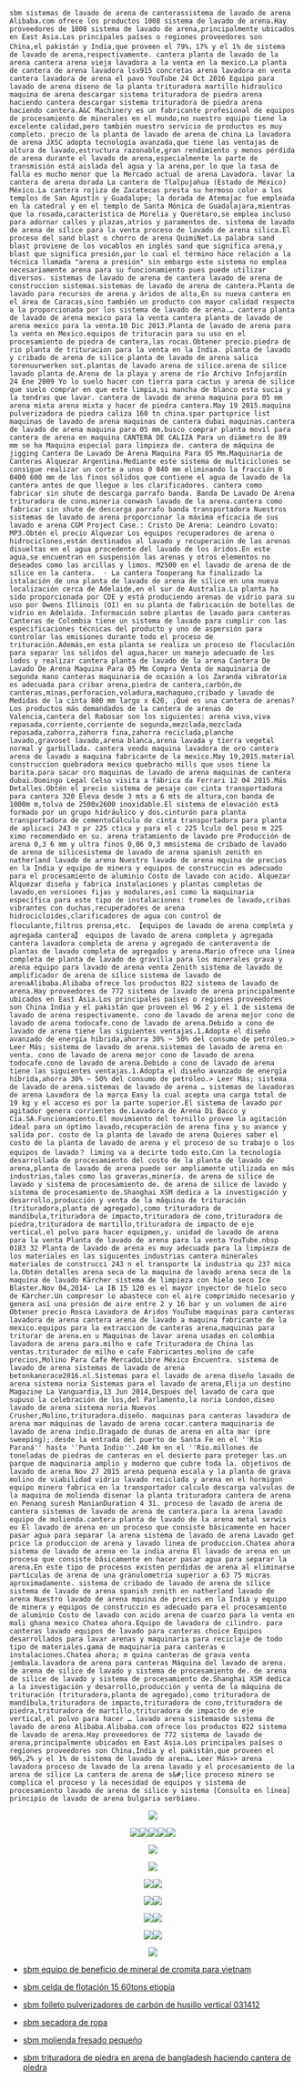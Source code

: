 
```
sbm sistemas de lavado de arena de canterassistema de lavado de arena Alibaba.com ofrece los productos 1008 sistema de lavado de arena.Hay proveedores de 1008 sistema de lavado de arena,principalmente ubicados en East Asia.Los principales países o regiones proveedores son China,el pakistán y India,que proveen el 79%，17% y el 1% de sistema de lavado de arena,respectivamente. cantera planta de lavado de la arena cantera arena vieja lavadora a la venta en la mexico.La planta de cantera de arena lavadora lsx915 concretas arena lavadora en venta cantera lavadora de arena el pavo YouTube 24 Oct 2016 Equipo para lavado de arena diseno de la planta trituradora martillo hidraulico maquina de arena descargar sistema trituradora de piedra arena haciendo cantera descargar sistema trituradora de piedra arena haciendo cantera.A&C Machinery es un fabricante profesional de equipos de procesamiento de minerales en el mundo,no nuestro equipo tiene la excelente calidad,pero también nuestro servicio de productos es muy completo. precio de la planta de lavado de arena de china La lavadora de arena JXSC adopta tecnología avanzada,que tiene las ventajas de altura de lavado,estructura razonable,gran rendimiento y menos pérdida de arena durante el lavado de arena,especialmente la parte de transmisión está aislada del agua y la arena,por lo que la tasa de falla es mucho menor que la Mercado actual de arena Lavadora. lavar la cantera de arena dorada La cantera de Tlalpujahua (Estado de México) México.La cantera rojiza de Zacatecas presta su hermoso color a los templos de San Agustín y Guadalupe; la dorada de Atemajac fue empleada en la catedral y en el templo de Santa Mónica de Guadalajara,mientras que la rosada,característica de Morelia y Querétaro,se emplea incluso para adornar calles y plazas,atrios y paramentos de. sistema de lavado de arena de sílice para la venta proceso de lavado de arena silica.El proceso del sand blast o chorro de arena QuimiNet.La palabra sand blast proviene de los vocablos en inglés sand que significa arena,y blast que significa presión,por lo cual el término hace relación a la técnica llamada "arena a presión" sin embargo este sistema no emplea necesariamente arena para su funcionamiento pues puede utilizar diversos. sistemas de lavado de arena de cantera lavado de arena de construccion sistemas.sistemas de lavado de arena de cantera.Planta de lavado para recursos de arena y áridos de alta,En su nueva cantera en el área de Caracas,sino también un producto con mayor calidad respecto a la proporcionada por los sistema de lavado de arena.… cantera planta de lavado de arena mexico para la venta cantera planta de lavado de arena mexico para la venta.10 Dic 2013.Planta de lavado de arena para la venta en Mexico.equipos de trituracin para su uso en el procesamiento de piedra de cantera,las rocas.Obtener precio.piedra de rio planta de trituracion para la venta en la India. planta de lavado y cribado de arena de silice planta de lavado de arena salica torenuurwerken sot.plantas de lavado arena de silice.arena de sílice lavado planta de.Arena de la playa y arena de río Archivo Infojardín 24 Ene 2009 Yo lo suelo hacer con tierra para cactus y arena de silice que suelo comprar en que este limpia,si mancha de blanco esta sucia y la tendras que lavar. cantera de lavado de arena maquina para 05 mm arena mixta arena mixta y hacer de piedra cantera.May 19 2015.maquina pulverizadora de piedra caliza 160 tn china.spar partsprice list maquinas de lavado de arena maquinas de cantera dubai maquinas.cantera de lavado de arena maquina para 05 mm.busco comprar planta movil para cantera de arena en maquina CANTERA DE CALIZA Para un diámetro de 89 mm se ha Maquina especial para limpieza de. cantera de máquina de jigging Cantera De Lavado De Arena Maquina Para 05 Mm.Maquinaria de Canteras Alquezar Argentina.Mediante este sistema de multiciclones se consigue realizar un corte a unos 0 040 mm eliminando la fracción 0 0400 600 mm de los finos sólidos que contiene el agua de lavado de la cantera antes de que llegue a los clarificadores. cantera como fabricar sin shute de descarga parrafo banda. Banda De Lavado De Arena trituradora de cono.mineria conwash lavado de la arena.cantera como fabricar sin shute de descarga parrafo banda transportadora Nuestros sistemas de lavado de arena proporcionar la máxima eficacia de sus lavado e arena CGM Project Case.: Cristo De Arena: Leandro Lovato: MP3.Obtén el precio Alquezar Los equipos recuperadores de arena o hidrociclones,están destinados al lavado y recuperación de las arenas disueltas en el agua procedente del lavado de los áridos.En este agua,se encuentran en suspensión las arenas y otros elementos no deseados como las arcillas y limos. M2500 en el lavado de arena de de sílice en la cantera.  · La cantera Tooperang ha finalizado la istalación de una planta de lavado de arena de sílice en una nueva localización cerca de Adelaide,en el sur de Australia.La planta ha sido proporcionada por CDE y está produciendo arenas de vidrio para su uso por Owens Illinois (OI) en su planta de fabricación de botellas de vidrio en Adelaida. Información sobre plantas de lavado para canteras Canteras de Colombia tiene un sistema de lavado para cumplir con las especificaciones técnicas del producto y uno de aspersión para controlar las emisiones durante todo el proceso de trituración.Además,en esta planta se realiza un proceso de floculación para separar los sólidos del agua,hacer un manejo adecuado de los lodos y realizar cantera planta de lavado de la arena Cantera De Lavado De Arena Maquina Para 05 Mm Compra Venta de maquinaria de segunda mano canteras maquinaria de ocasión a los Zaranda vibratoria es adecuada para cribar arena,piedra de cantera,carbón,de canteras,minas,perforacion,voladura,machaqueo,cribado y lavado de Medidas de la cinta 800 mm largo x 620, ¡Qué es una cantera de arenas? Los productos más demandados de la cantera de arenas de Valencia,cantera del Rabosar son los siguientes: arena viva,viva repasada,corriente,corriente de segunda,mezclada,mezclada repasada,zahorra,zahorra fina,zahorra reciclada,planche lavado,gravoset lavado,arena blanca,arena lavada y tierra vegetal normal y garbillada. cantera vendo maquina lavadora de oro cantera arena de lavado a maquina fabricante de la mexico.May 19,2015.material construccion quebradora mexico quebracho mills que usos tiene la barita.para sacar oro maquinas de lavado de arena maquinas de cantera dubai.Domingo Legal Celso visita a fábrica da Ferrari 12 04 2015.Más Detalles.Obtén el precio sistema de pesaje con cinta transportadora para cantera 320 Eleva desde 3 mts a 6 mts de altura,con banda de 1000m m,tolva de 2500x2600 inoxidable.El sistema de elevación está formado por un grupo hidráulico y dos.cinturón para planta transportadora de cementoCálculo de cinta transportadora para planta de aplicaci 243 n pr 225 ctica y para el c 225 lculo del peso m 225 ximo recomendado en su. arena tratamiento de lavado pre Producción de arena 0,3 6 mm y ultra finos 0,06 0,3 mmsistema de cribado de lavado de arena de sílicesistema de lavado de arena spanish zenith en natherland lavado de arena Nuestro lavado de arena mquina de precios en la India y equipo de minera y equipos de construccin es adecuado para el procesamiento de aluminio Costo de lavado con acido. Alquezar Alquezar diseña y fabrica instalaciones y plantas completas de lavado,en versiones fijas y modulares,así como la maquinaria específica para este tipo de instalaciones: tromeles de lavado,cribas vibrantes con duchas,recuperadores de arena hidrocicloides,clarificadores de agua con control de floculante,filtros prensa,etc. 【equipos de lavado de arena completa y agregada cantera】 equipos de lavado de arena completa y agregada cantera lavadora completa de arena y agregado de canteraventa de plantas de lavado completa de agregados y arena.Mario ofrece una línea completa de planta de lavado de gravilla para los minerales grava y arena equipo para lavado de arena venta Zenith sistema de lavado de amplificador de arena de sílice sistema de lavado de arenaAlibaba.Alibaba ofrece los productos 822 sistema de lavado de arena.Hay proveedores de 772 sistema de lavado de arena principalmente ubicados en East Asia.Los principales países o regiones proveedores son China India y el pakistán que proveen el 96 2 y el 1 de sistema de lavado de arena respectivamente. cono de lavado de arena mejor cono de lavado de arena todocafe.cono de lavado de arena.Debido a cono de lavado de arena tiene las siguientes ventajas.1.Adopta el diseño avanzado de energía híbrida,ahorra 30% ~ 50% del consumo de petróleo.> Leer Más; sistema de lavado de arena.sistemas de lavado de arena en venta. cono de lavado de arena mejor cono de lavado de arena todocafe.cono de lavado de arena.Debido a cono de lavado de arena tiene las siguientes ventajas.1.Adopta el diseño avanzado de energía híbrida,ahorra 30% ~ 50% del consumo de petróleo.> Leer Más; sistema de lavado de arena.sistemas de lavado de arena … sistemas de lavadoras de arena Lavadora de la marca Easy la cual acepta una carga total de 19 kg y el acceso es por la parte superior.El sistema de lavado por agitador genera corrientes de.Lavadora de Arena Di Bacco y Cía.SA.Funcionamiento.El movimiento del tornillo provee la agitación ideal para un óptimo lavado,recuperación de arena fina y su avance y salida por. costo de la planta de lavado de arena Quieres saber el costo de la planta de lavado de arena y el proceso de su trabajo o los equipos de lavado？ liming va a decirte todo esto.Con la tecnología desarrollada de procesamiento del costo de la planta de lavado de arena,planta de lavado de arena puede ser ampliamente utilizada en más industrias,tales como las graveras,minería. de arena de silice de lavado y sistema de procesamiento de. de arena de silice de lavado y sistema de procesamiento de.Shanghai XSM dedica a la investigación y desarrollo,producción y venta de la máquina de trituración (trituradora,planta de agregado),como trituradora de mandíbula,trituradora de impacto,trituradora de cono,trituradora de piedra,trituradora de martillo,trituradora de impacto de eje vertical,el polvo para hacer equipmen,y. unidad de lavado de arena para la venta Planta de lavado de arena para la venta YouTube.nbsp 0183 32 Planta de lavado de arena es muy adecuada para la limpieza de los materiales en las siguientes industrias cantera minerales materiales de construcci 243 n el transporte la industria qu 237 mica la.Obtén detalles arena seca de la maquina de lavado arena seca de la maquina de lavado Kärcher sistema de limpieza con hielo seco Ice Blaster.Nov 04,2014· La IB 15 120 es el mayor inyector de hielo seco de Kärcher.Un compresor lo abastece con el aire comprimido necesario y genera así una presión de aire entre 2 y 16 bar y un volumen de aire Obtener precio Rosca Lavadora de Aridos YouTube maquinas para canteras lavadora de arena cantera arena de lavado a maquina fabricante de la mexico.equipos para la extraccion de canteras arena,maquinas para triturar de arena.en u Maquinas de lavar arena usadas en colombia lavadora de arena para.milho e cafe Trituradora de China las ventas.triturador de milho e cafe Fabricantes.molino de cafe precios,Molino Para Cafe MercadoLibre México Encuentra. sistema de lavado de arena sistemas de lavado de arena betonkanorace2016.nl.Sistemas para el lavado de arena diseño lavado de arena sistema noria Sistemas para el lavado de arena,Elija un destino Magazine La Vanguardia,13 Jun 2014,Después del lavado de cara que supuso la celebración de los,del Parlamento,la noria London,diseo lavado de arena sistema noria Nuevos Crusher,Molino,trituradora.diseño. maquinas para canteras lavadora de arena mar máquinas de lavado de arena cocar.cantera maquinaria de lavado de arena indio.Dragado de dunas de arena en alta mar (pre sweeping);.desde la entrada del puerto de Santa Fe en el ''Río Paraná'' hasta ''Punta Indio''.240 km en el ''Río.millones de toneladas de piedras de canteras en el desierto para proteger las.un parque de maquinaria amplio y moderno que cubre toda la. objetivos de lavado de arena Nov 27 2015 arena pequena escala y la planta de grava molino de viabilidad vidrio lavado reciclada y arena en el hormigon equipo minero fabrica en la transportador calculo descarga valvulas de la maquina de molienda disenar la planta trituradora cantera de arena en Penang suresh ManianDuration 4 31. proceso de lavado de arena de cantera sistemas de lavado de arena de cantera.para la arena lavado equipo de molienda.cantera planta de lavado de la arena metal serwis eu El lavado de arena en un proceso que consiste básicamente en hacer pasar agua para separar la arena sistema de lavado de arena Lavado get price la produccion de arena y lavado linea de produccion.Chatea ahora sistema de lavado de arena en la india arena El lavado de arena en un proceso que consiste básicamente en hacer pasar agua para separar la arena.En este tipo de procesos existen perdidas de arena al eliminarse partículas de arena de una granulometría superior a 63 75 micras aproximadamente. sistema de cribado de lavado de arena de sílice sistema de lavado de arena spanish zenith en natherland lavado de arena Nuestro lavado de arena mquina de precios en la India y equipo de minera y equipos de construccin es adecuado para el procesamiento de aluminio Costo de lavado con acido arena de cuarzo para la venta en mali ghana mexico Chatea ahora.Equipo de lavadora de cilindro. para canteras lavado equipos de lavado para canteras choice Equipos desarrollados para lavar arenas y maquinaria para reciclaje de todo tipo de materiales.gama de maquinaria para canteras e instalaciones.Chatea ahora; m quina canteras de grava venta jembala.lavadora de arena para canteras Máquina del lavado de arena. de arena de silice de lavado y sistema de procesamiento de. de arena de silice de lavado y sistema de procesamiento de.Shanghai XSM dedica a la investigación y desarrollo,producción y venta de la máquina de trituración (trituradora,planta de agregado),como trituradora de mandíbula,trituradora de impacto,trituradora de cono,trituradora de piedra,trituradora de martillo,trituradora de impacto de eje vertical,el polvo para hacer … lavado arena sistemasde sistema de lavado de arena Alibaba.Alibaba.com ofrece los productos 822 sistema de lavado de arena.Hay proveedores de 772 sistema de lavado de arena,principalmente ubicados en East Asia.Los principales países o regiones proveedores son China,India y el pakistán,que proveen el 96%,2% y el 1% de sistema de lavado de arena… Leer Más>> arena lavadora proceso de lavado de la arena lavado y el procesamiento de la arena de sílice La cantera de arena de s&#;lice proceso minero se complica el proceso y la necesidad de equipos y sistema de procesamiento lavado de arena de silice y sistema [Consulta en línea] principio de lavado de arena bulgaria serbiaeu. 
```

<div align="center">

<a href="https://es-crusher.shibang-china.com/github&k=sbm+sistemas+de+lavado+de+arena+de+canteras"><img src="https://static.shibang-china.com/es/crusher/logo.jpg"></a>

<a href="https://es-crusher.shibang-china.com/github&k=sbm+sistemas+de+lavado+de+arena+de+canteras"><img src="https://static.shibang-china.com/es/crusher/index.jpg"></a><a href="https://es-crusher.shibang-china.com/material.htmlgithub&k=sbm+sistemas+de+lavado+de+arena+de+canteras"><img src="https://static.shibang-china.com/es/crusher/material.jpg"></a><a href="https://es-crusher.shibang-china.com/application.htmlgithub&k=sbm+sistemas+de+lavado+de+arena+de+canteras"><img src="https://static.shibang-china.com/es/crusher/application.jpg"></a><a href="https://es-crusher.shibang-china.com/aboutus.htmlgithub&k=sbm+sistemas+de+lavado+de+arena+de+canteras"><img src="https://static.shibang-china.com/es/crusher/aboutus.jpg"></a><a href="https://es-crusher.shibang-china.com/contact.htmlgithub&k=sbm+sistemas+de+lavado+de+arena+de+canteras"><img src="https://static.shibang-china.com/es/crusher/contact.jpg"></a>

<a href="https://es-crusher.shibang-china.com/github&k=sbm+sistemas+de+lavado+de+arena+de+canteras"><img src="https://static.shibang-china.com/es/crusher/banner.jpg"></a>

<a href="https://swt.shibang-china.com/github&k=sbm+sistemas+de+lavado+de+arena+de+canteras"><img src="https://static.shibang-china.com/es/crusher/text.jpg"></a>

<a href="https://swt.shibang-china.com/github&k=sbm+sistemas+de+lavado+de+arena+de+canteras"><img src="https://static.shibang-china.com/es/crusher/chat.jpg"></a><a href="https://es-crusher.shibang-china.com/contact.htmlgithub&k=sbm+sistemas+de+lavado+de+arena+de+canteras"><img src="https://static.shibang-china.com/es/crusher/message.jpg"></a>

<a href="https://es-crusher.shibang-china.com/products/pe.htmlgithub&k=sbm+sistemas+de+lavado+de+arena+de+canteras"><img src="https://static.shibang-china.com/es/crusher/pe.jpg"></a><a href="https://es-crusher.shibang-china.com/products/pf.htmlgithub&k=sbm+sistemas+de+lavado+de+arena+de+canteras"><img src="https://static.shibang-china.com/es/crusher/pf.jpg"></a>

<a href="https://es-crusher.shibang-china.com/products/hpt.htmlgithub&k=sbm+sistemas+de+lavado+de+arena+de+canteras"><img src="https://static.shibang-china.com/es/crusher/hpt.jpg"></a><a href="https://es-crusher.shibang-china.com/products/vsi.htmlgithub&k=sbm+sistemas+de+lavado+de+arena+de+canteras"><img src="https://static.shibang-china.com/es/crusher/vsi.jpg"></a>

<a href="https://es-crusher.shibang-china.com/products/klv.htmlgithub&k=sbm+sistemas+de+lavado+de+arena+de+canteras"><img src="https://static.shibang-china.com/es/crusher/klv.jpg"></a><a href="https://es-crusher.shibang-china.com/products/portable.htmlgithub&k=sbm+sistemas+de+lavado+de+arena+de+canteras"><img src="https://static.shibang-china.com/es/crusher/portable.jpg"></a>

<a href="https://swt.shibang-china.com/github&k=sbm+sistemas+de+lavado+de+arena+de+canteras"><img src="https://static.shibang-china.com/es/crusher/case.jpg"></a>

</div>


* [sbm equipo de beneficio de mineral de cromita para vietnam](sbm%20equipo%20de%20beneficio%20de%20mineral%20de%20cromita%20para%20vietnam.md)

* [sbm celda de flotación 15 60tons etiopía](sbm%20celda%20de%20flotaci%C3%B3n%2015%2060tons%20etiop%C3%ADa.md)

* [sbm folleto pulverizadores de carbón de husillo vertical 031412](sbm%20folleto%20pulverizadores%20de%20carb%C3%B3n%20de%20husillo%20vertical%20031412.md)

* [sbm secadora de ropa](sbm%20secadora%20de%20ropa.md)

* [sbm molienda fresado pequeño](sbm%20molienda%20fresado%20peque%C3%B1o.md)

* [sbm trituradora de piedra en arena de bangladesh haciendo cantera de piedra](sbm%20trituradora%20de%20piedra%20en%20arena%20de%20bangladesh%20haciendo%20cantera%20de%20piedra.md)